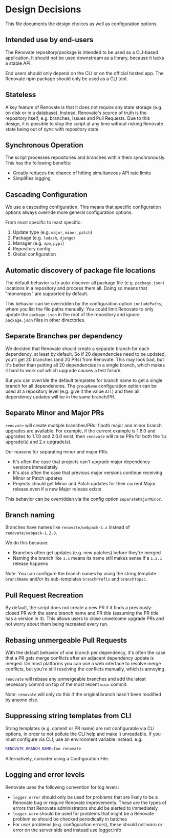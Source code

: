 # Design Decisions

This file documents the design choices as well as configuration options.

## Intended use by end-users

The Renovate repository/package is intended to be used as a CLI-based application.
It should not be used downstream as a library, because it lacks a stable API.

End users should only depend on the CLI or on the official hosted app.
The Renovate npm package should only be used as a CLI tool.

## Stateless

A key feature of Renovate is that it does not require any state storage (e.g. on disk or in a database).
Instead, Renovate's source of truth is the repository itself, e.g. branches, Issues and Pull Requests.
Due to this design, it is possible to stop the script at any time without risking Renovate state being out of sync with repository state.

## Synchronous Operation

The script processes repositories and branches within them synchronously.
This has the following benefits:

- Greatly reduces the chance of hitting simultaneous API rate limits
- Simplifies logging

## Cascading Configuration

We use a cascading configuration.
This means that specific configuration options always override more general configuration options.

From most specific to least specific:

1. Update type (e.g. `major`, `minor`, `patch`)
1. Package (e.g. `lodash`, `django`)
1. Manager (e.g. `npm`, `pypi`)
1. Repository config
1. Global configuration

## Automatic discovery of package file locations

The default behavior is to auto-discover all package file (e.g. `package.json`) locations in a repository and process them all.
Doing so means that "monorepos" are supported by default.

This behavior can be overridden by the configuration option `includePaths`, where you list the file paths manually.
You could limit Renovate to only update the `package.json` in the root of the repository and ignore `package.json` files in other directories.

## Separate Branches per dependency

We decided that Renovate should create a separate branch for each dependency, at least by default.
So if 20 dependencies need to be updated, you'll get 20 branches (and 20 PRs) from Renovate.
This may look bad, but it's better than putting all 20 dependencies in a single branch, which makes it hard to work out which upgrade causes a test failure.

But you can override the default templates for branch name to get a single branch for all dependencies.
The `groupName` configuration option can be used at a repository level (e.g. give it the value `All`) and then all dependency updates will be in the same branch/PR.

## Separate Minor and Major PRs

`renovate` will create multiple branches/PRs if both major and minor branch upgrades are available.
For example, if the current example is 1.6.0 and upgrades to 1.7.0 and 2.0.0 exist, then `renovate` will raise PRs for both the 1.x upgrade(s) and 2.x upgrade(s).

Our reasons for separating minor and major PRs:

- It's often the case that projects can't upgrade major dependency versions immediately
- It's also often the case that previous major versions continue receiving Minor or Patch updates
- Projects should get Minor and Patch updates for their current Major release even if a new Major release exists

This behavior can be overridden via the config option `separateMajorMinor`.

## Branch naming

Branches have names like `renovate/webpack-1.x` instead of `renovate/webpack-1.2.0`.

We do this because:

- Branches often get updates (e.g. new patches) before they're merged
- Naming the branch like `1.x` means its name still makes sense if a `1.2.1` release happens

Note: You can configure the branch names by using the string template `branchName` and/or its sub-templates `branchPrefix` and `branchTopic`.

## Pull Request Recreation

By default, the script does not create a new PR if it finds a previously-closed PR with the same branch name and PR title (assuming the PR title has a version in it).
This allows users to close unwelcome upgrade PRs and not worry about them being recreated every run.

## Rebasing unmergeable Pull Requests

With the default behavior of one branch per dependency, it's often the case that a PR gets merge conflicts after an adjacent dependency update is merged.
On most platforms you can use a web interface to resolve merge conflicts, but you're still resolving the conflicts manually, which is annoying.

`renovate` will rebase any unmergeable branches and add the latest necessary commit on top of the most recent `main` commit.

Note: `renovate` will only do this if the original branch hasn't been modified by anyone else.

## Suppressing string templates from CLI

String templates (e.g. commit or PR name) are not configurable via CLI options, in order to not pollute the CLI help and make it unreadable.
If you must configure via CLI, use an environment variable instead. e.g.

```sh
RENOVATE_BRANCH_NAME=foo renovate
```

Alternatively, consider using a Configuration File.

## Logging and error levels

Renovate uses the following convention for log levels:

- `logger.error` should only be used for problems that are likely to be a Renovate bug or require Renovate improvements. These are the types of errors that Renovate administrators should be alerted to immediately
- `logger.warn` should be used for problems that might be a Renovate problem so should be checked periodically in batches
- For _user_ problems (e.g. configuration errors), these should not warn or error on the server side and instead use logger.info
